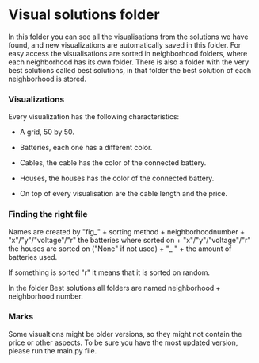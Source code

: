 # Visual solutions folder

In this folder you can see all the visualisations from the solutions we have found, and new visualizations are automatically saved in this folder.
For easy access the visualisations are sorted in neighborhood folders, where each neighborhood has its own folder. 
There is also a folder with the very best solutions called best solutions, in that folder the best solution of each neighborhood is stored.

### Visualizations

Every visualization has the following characteristics:
* A grid, 50 by 50.
* Batteries, each one has a different color.
* Cables, the cable has the color of the connected battery.
* Houses, the houses has the color of the connected battery.

* On top of every visualisation are the cable length and the price.

### Finding the right file

Names are created by "fig_" + sorting method + neighborhoodnumber + "x"/"y"/"voltage"/"r" the batteries where sorted on + "x"/"y"/"voltage"/"r" the houses are sorted on ("None" if not used) + "_ " + the amount of batteries used.

If something is sorted "r" it means that it is sorted on random.

In the folder Best solutions all folders are named neighborhood + neighborhood number. 

### Marks

Some visualtions might be older versions, so they might not contain the price or other aspects. To be sure you have the most updated version, please run the main.py file.

